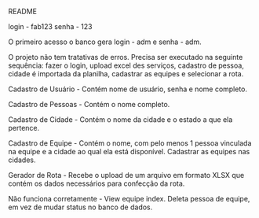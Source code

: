 README

login - fab123
senha - 123

O primeiro acesso o banco gera login - adm e senha - adm.

O projeto não tem tratativas de erros. Precisa ser executado na seguinte sequência: fazer o login, upload excel des serviços, cadastro de pessoa, cidade é importada da planilha, cadastrar as equipes e selecionar a rota.

Cadastro de Usuário - 
Contém nome de usuário, senha e nome completo.

Cadastro de Pessoas - 
Contém o nome completo.

Cadastro de Cidade - 
Contém o nome da cidade e o estado a que ela pertence.

Cadastro de Equipe - 
Contém o nome, com pelo menos 1 pessoa vinculada na equipe e a cidade ao qual ela está disponível. Cadastrar as equipes nas cidades.

Gerador de Rota - 
Recebe o upload de um arquivo em formato XLSX que contém os dados necessários para confecção da rota.

Não funciona corretamente - View equipe index. Deleta pessoa de equipe, em vez de mudar status no banco de dados.
